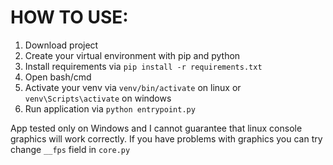 # HOW TO USE:
1) Download project
2) Create your virtual environment with pip and python
2) Install requirements via `pip install -r requirements.txt` 
3) Open bash/cmd
4) Activate your venv via `venv/bin/activate` on linux or `venv\Scripts\activate` on windows
5) Run application via `python entrypoint.py`

App tested only on Windows and I cannot guarantee that linux console graphics will work correctly.
If you have problems with graphics you can try change `__fps` field in `core.py`
